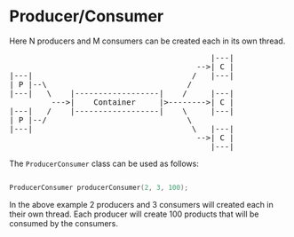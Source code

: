 
# Producer/Consumer

Here N producers and M consumers can be created each in its own thread.


<pre>
                                           |---|
                                        -->| C |
|---|                                  /   |---|
| P |--\                              /
|---|   \    |------------------|    /     |---|
         --->|    Container     |>-------->| C |
|---|   /    |------------------|    \     |---|
| P |--/                              \
|---|                                  \   |---|
                                        -->| C |
                                           |---|
</pre>



The `ProducerConsumer` class can be used as follows:

```c++

ProducerConsumer producerConsumer(2, 3, 100);

```

In the above example 2 producers and 3 consumers will created each in their own thread. 
Each producer will create 100 products that will be consumed by the consumers.


